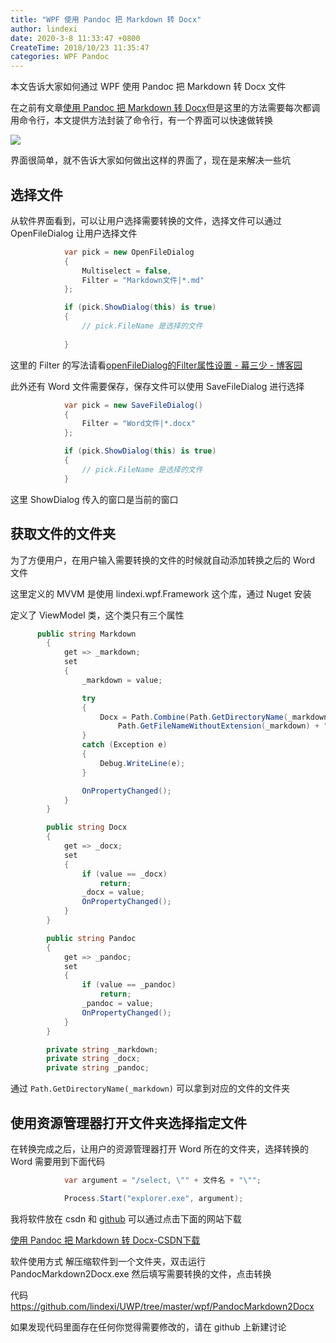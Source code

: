 ```yaml
---
title: "WPF 使用 Pandoc 把 Markdown 转 Docx"
author: lindexi
date: 2020-3-8 11:33:47 +0800
CreateTime: 2018/10/23 11:35:47
categories: WPF Pandoc
---
```


本文告诉大家如何通过 WPF 使用 Pandoc 把 Markdown 转 Docx 文件

<!--more-->


<!-- CreateTime:2018/10/23 11:35:47 -->

<!-- csdn -->

<!-- 标签：WPF,Pandoc -->

在之前有文章[使用 Pandoc 把 Markdown 转 Docx](https://lindexi.gitee.io/post/%E4%BD%BF%E7%94%A8-Pandoc-%E6%8A%8A-Markdown-%E8%BD%AC-Docx.html )但是这里的方法需要每次都调用命令行，本文提供方法封装了命令行，有一个界面可以快速做转换

<!-- ![](image/WPF 使用 Pandoc 把 Markdown 转 Docx/WPF 使用 Pandoc 把 Markdown 转 Docx0.png) -->

![](http://image.acmx.xyz/lindexi%2F2018102311206349)

界面很简单，就不告诉大家如何做出这样的界面了，现在是来解决一些坑

## 选择文件

从软件界面看到，可以让用户选择需要转换的文件，选择文件可以通过 OpenFileDialog 让用户选择文件

```csharp
            var pick = new OpenFileDialog
            {
                Multiselect = false,
                Filter = "Markdown文件|*.md"
            };

            if (pick.ShowDialog(this) is true)
            {
                // pick.FileName 是选择的文件
               
            }
```

这里的 Filter 的写法请看[openFileDialog的Filter属性设置 - 幕三少 - 博客园](https://www.cnblogs.com/smiler/p/4644610.html )

此外还有 Word 文件需要保存，保存文件可以使用 SaveFileDialog 进行选择

```csharp
            var pick = new SaveFileDialog()
            {
                Filter = "Word文件|*.docx"
            };

            if (pick.ShowDialog(this) is true)
            {
                // pick.FileName 是选择的文件
            }
```

这里 ShowDialog 传入的窗口是当前的窗口

## 获取文件的文件夹

为了方便用户，在用户输入需要转换的文件的时候就自动添加转换之后的 Word 文件

这里定义的 MVVM 是使用 lindexi.wpf.Framework 这个库，通过 Nuget 安装

定义了 ViewModel 类，这个类只有三个属性

```csharp
      public string Markdown
        {
            get => _markdown;
            set
            {
                _markdown = value;

                try
                {
                    Docx = Path.Combine(Path.GetDirectoryName(_markdown),
                        Path.GetFileNameWithoutExtension(_markdown) + ".docx");
                }
                catch (Exception e)
                {
                    Debug.WriteLine(e);
                }

                OnPropertyChanged();
            }
        }

        public string Docx
        {
            get => _docx;
            set
            {
                if (value == _docx)
                    return;
                _docx = value;
                OnPropertyChanged();
            }
        }

        public string Pandoc
        {
            get => _pandoc;
            set
            {
                if (value == _pandoc)
                    return;
                _pandoc = value;
                OnPropertyChanged();
            }
        }

        private string _markdown;
        private string _docx;
        private string _pandoc;
```

通过 `Path.GetDirectoryName(_markdown)` 可以拿到对应的文件的文件夹

## 使用资源管理器打开文件夹选择指定文件

在转换完成之后，让用户的资源管理器打开 Word 所在的文件夹，选择转换的 Word 需要用到下面代码

```csharp
            var argument = "/select, \"" + 文件名 + "\"";

            Process.Start("explorer.exe", argument);
```

我将软件放在 csdn 和 [github](https://github.com/lindexi/UWP/releases/tag/PandocMarkdown2Docx_1.0) 可以通过点击下面的网站下载

[使用 Pandoc 把 Markdown 转 Docx-CSDN下载](https://download.csdn.net/download/lindexi_gd/10738368 )

软件使用方式 解压缩软件到一个文件夹，双击运行 PandocMarkdown2Docx.exe 然后填写需要转换的文件，点击转换

代码 https://github.com/lindexi/UWP/tree/master/wpf/PandocMarkdown2Docx

如果发现代码里面存在任何你觉得需要修改的，请在 github 上新建讨论


